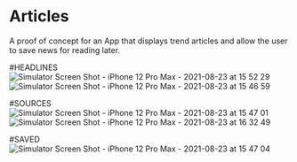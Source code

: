 # Articles
A proof of concept for an App that displays trend articles and allow the user to save news for reading later.


#HEADLINES
 ![Simulator Screen Shot - iPhone 12 Pro Max - 2021-08-23 at 15 52 29](https://user-images.githubusercontent.com/5706425/130404383-6e6cb595-108b-4037-b5aa-de2162e26c36.png)
  ![Simulator Screen Shot - iPhone 12 Pro Max - 2021-08-23 at 15 46 59](https://user-images.githubusercontent.com/5706425/130404397-f3f76dc3-7ce2-40a4-9956-afba4c4fcbd3.png)



#SOURCES
![Simulator Screen Shot - iPhone 12 Pro Max - 2021-08-23 at 15 47 01](https://user-images.githubusercontent.com/5706425/130404445-a76a09a7-8c92-44f1-abc8-c3798ad4b05e.png)
![Simulator Screen Shot - iPhone 12 Pro Max - 2021-08-23 at 16 32 49](https://user-images.githubusercontent.com/5706425/130404482-e6ae567f-bf81-4b9d-a78b-39386e7f9492.png)

#SAVED
![Simulator Screen Shot - iPhone 12 Pro Max - 2021-08-23 at 15 47 04](https://user-images.githubusercontent.com/5706425/130404513-541f1261-080a-4122-8d78-58fb5be5708c.png)


 


